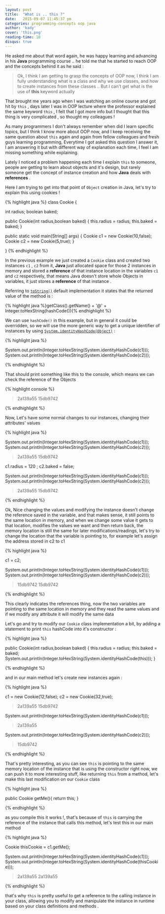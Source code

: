 ```yaml
---
layout: post
title:  "What is .. this ?"
date:   2015-09-07 11:45:37 pm
categories: programming-concepts oop java
author: 'kady'
cover: 'this.png'
reading-time: 10
disqus: true
---
```


He asked me about that word again, he was happy learning and advancing in his **Java** programming course .. he told me that
he started to reach OOP and the concepts behind it as he said :

> Ok, I think I am getting to grasp the concepts of OOP now,
> I think I am fully understanding what is a class and why we use classes,
> and how to create instances from these classes .. But I can't get what is the use of **this** keyword actually

That brought me years ago when I was watching an online course and got hit by `this` , days later I was in OOP lecture
where the professor explained the same keyword `this` , I felt that I got more info but I thought that this thing is very complicated
, so thought my colleagues !

As many programmers I don't always remember when did I learn specific topics, but I think I know more about OOP now, and I keep receiving the
same question about `this` again and again from fellow colleagues and fresh guys learning programming, Everytime I got asked this question I answer it, I am answering it but with different way of explanation each time, I feel I am missing something while explaining.

Lately I noticed a problem happening each time I explain `this` to someone, people are getting to learn about objects
and it's design, but rarely someone get the concept of instance creation and how **Java** deals with **references** .

Here I am trying to get into that point of `Object` creation in Java, let's try to explain this using cookies !

{% highlight java %}
class Cookie {

  int radius;
  boolean baked;

  public Cookie(int radius,boolean baked) {
    this.radius = radius;
    this.baked = baked;
  }

  public static void main(String[] args) {
    Cookie c1 = new Cookie(10,false);
    Cookie c2 = new Cookie(5,true);
  }

}
{% endhighlight %}

In the previous example we just created a `Cookie` class and created two instances `c1` , `c2` from it, **Java** just allocated space for those 2 instances in memory and stored a **reference** of that instance location in the variables `c1` and `c2` respectively, that means Java doesn't store whole Objects in variables, it just stores a **reference** of that instance .

Referring to [`toString()`][toString] default implementation it states that the returned value of the method is :

{% highlight java %}getClass().getName() + '@' + Integer.toHexString(hashCode()){% endhighlight %}

We can use `hashCode()` in this example, but in general it could be overridden, so we will use the more generic way to get a unique identifier of instances by using [`System.identityHashCode(Object)`][identityHashCode] :


{% highlight java %}

System.out.println(Integer.toHexString(System.identityHashCode(c1)));
System.out.println(Integer.toHexString(System.identityHashCode(c2)));

{% endhighlight %}

That should print something like this to the console, which means we can check the reference of the Objects

{% highlight console %}    

> 2a139a55
> 15db9742

{% endhighlight %}

Now, Let's have some normal changes to our instances, changing their attributes' values

{% highlight java %}

System.out.println(Integer.toHexString(System.identityHashCode(c1)));
System.out.println(Integer.toHexString(System.identityHashCode(c2)));

> 2a139a55
> 15db9742

c1.radius = 120 ;
c2.baked = false;

System.out.println(Integer.toHexString(System.identityHashCode(c1)));
System.out.println(Integer.toHexString(System.identityHashCode(c2)));

> 2a139a55
> 15db9742


{% endhighlight %}

Ok, Nice changing the values and modifying the instance doesn't change the reference saved in the variable, and that makes sense, it still points to the same location in memory, and when we change some value it gets to that location, modifies the values we want and then return back, the memory location is still the same for later modifications/readings, let's try to change the location that the variable is pointing to, for example let's assign the address stored in c2 to c1

{% highlight java %}

c1 = c2;

System.out.println(Integer.toHexString(System.identityHashCode(c1)));
System.out.println(Integer.toHexString(System.identityHashCode(c2)));

> 15db9742
> 15db9742


{% endhighlight %}

This clearly indicates the references thing, now the two variables are pointing to the same location in memory and they read the same values and if we modify any attribute it will modify the same data

Let's go and try to modify our `Cookie` class implementation a bit, by adding a statement to print `this` hashCode into it's constructor :

{% highlight java %}

public Cookie(int radius,boolean baked) {
  this.radius = radius;
  this.baked = baked;
  System.out.println(Integer.toHexString(System.identityHashCode(this)));
}

{% endhighlight %}

and in our main method let's create new instances again :

{% highlight java %}

c1 = new Cookie(12,false);
c2 = new Cookie(32,true);

> 2a139a55
> 15db9742

System.out.println(Integer.toHexString(System.identityHashCode(c1)));

> 2a139a55

System.out.println(Integer.toHexString(System.identityHashCode(c2)));

> 15db9742

{% endhighlight %}

That's pretty interesting, as you can see `this` is pointing to the same memory location of the instance that is using the constructor right now, we can push it to more interesting stuff, like returning `this` from a method, let's make this last modification on our `Cookie` class

{% highlight java %}

public Cookie getMe(){
  return this;
}

{% endhighlight %}

as you compile this it works !, that's because of `this` is carrying the reference of the instance that calls this method, let's test this in our main method

{% highlight java %}

Cookie thisCookie = c1.getMe();

System.out.println(Integer.toHexString(System.identityHashCode(c1)));
System.out.println(Integer.toHexString(System.identityHashCode(thisCookie)));

> 2a139a55
> 2a139a55

{% endhighlight %}

that's why `this` is pretty useful to get a reference to the calling instance in your class, allowing you to modify and manipulate the instance in runtime based on your class definitions and methods .

[1]:http://www.programcreek.com/2011/11/what-do-java-objects-look-like-in-memory/

[toString]:http://docs.oracle.com/javase/7/docs/api/java/lang/Object.html#toString()

[identityHashCode]:http://docs.oracle.com/javase/7/docs/api/java/lang/System.html#identityHashCode(java.lang.Object)
